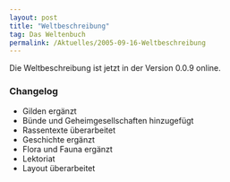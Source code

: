 ```yaml
---
layout: post
title: "Weltbeschreibung"
tag: Das Weltenbuch
permalink: /Aktuelles/2005-09-16-Weltbeschreibung
---
```



Die Weltbeschreibung ist jetzt in der Version 0.0.9 online.

### Changelog

  - Gilden ergänzt
  - Bünde und Geheimgesellschaften hinzugefügt
  - Rassentexte überarbeitet
  - Geschichte ergänzt
  - Flora und Fauna ergänzt
  - Lektoriat
  - Layout überarbeitet

